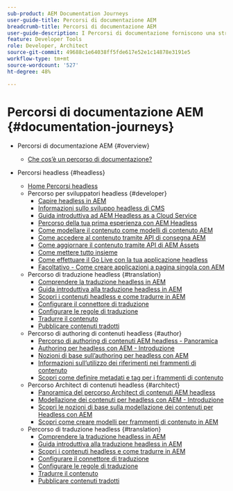```yaml
---
sub-product: AEM Documentation Journeys
user-guide-title: Percorsi di documentazione AEM
breadcrumb-title: Percorsi di documentazione AEM
user-guide-description: I Percorsi di documentazione forniscono una struttura narrativa all’interno della documentazione AEM, mediante l’unione di funzioni complesse e disparate per risolvere un obiettivo di business in modo da favorire le best practice. Progettati pensando agli inesperti di AEM, i percorsi introducono i concetti e le funzionalità che consentono di raggiungere un obiettivo da A a Z.
feature: Developer Tools
role: Developer, Architect
source-git-commit: 49688c1e64038ff5fde617e52e1c14878e3191e5
workflow-type: tm+mt
source-wordcount: '527'
ht-degree: 48%

---
```



# Percorsi di documentazione AEM {#documentation-journeys}

<!--
All links to other guides need to be absolute references with leading protocol and domain since SCCM does not allow pages to be referenced with relative links in multiple ToCs.
-->

+ Percorsi di documentazione AEM {#overview}
   + [Che cos’è un percorso di documentazione?](home.md)

+ Percorsi headless {#headless}
   + [Home Percorsi headless](https://experienceleague.adobe.com/docs/experience-manager-65/headless-journey/home.html)
   + Percorso per sviluppatori headless {#developer}
      + [Capire headless in AEM](https://experienceleague.adobe.com/docs/experience-manager-65/headless-journey/developer/overview.html)
      + [Informazioni sullo sviluppo headless di CMS](https://experienceleague.adobe.com/docs/experience-manager-65/headless-journey/developer/learn-about.html)
      + [Guida introduttiva ad AEM Headless as a Cloud Service](https://experienceleague.adobe.com/docs/experience-manager-65/headless-journey/developer/getting-started.html)
      + [Percorso della tua prima esperienza con AEM Headless](https://experienceleague.adobe.com/docs/experience-manager-65/headless-journey/developer/path-to-first-experience.html)
      + [Come modellare il contenuto come modelli di contenuto AEM](https://experienceleague.adobe.com/docs/experience-manager-65/headless-journey/developer/model-your-content.html)
      + [Come accedere al contenuto tramite API di consegna AEM](https://experienceleague.adobe.com/docs/experience-manager-65/headless-journey/developer/access-your-content.html)
      + [Come aggiornare il contenuto tramite API di AEM Assets](https://experienceleague.adobe.com/docs/experience-manager-65/headless-journey/developer/update-your-content.html)
      + [Come mettere tutto insieme](https://experienceleague.adobe.com/docs/experience-manager-65/headless-journey/developer/put-it-all-together.html)
      + [Come effettuare il Go Live con la tua applicazione headless](https://experienceleague.adobe.com/docs/experience-manager-65/headless-journey/developer/go-live.html)
      + [Facoltativo - Come creare applicazioni a pagina singola con AEM](https://experienceleague.adobe.com/docs/experience-manager-65/headless-journey/developer/create-spa.html)
   + Percorso di traduzione headless {#translation}
      + [Comprendere la traduzione headless in AEM](https://experienceleague.adobe.com/docs/experience-manager-65/headless-journey/translation/overview.html)
      + [Guida introduttiva alla traduzione headless in AEM](https://experienceleague.adobe.com/docs/experience-manager-65/headless-journey/translation/getting-started.html)
      + [Scopri i contenuti headless e come tradurre in AEM](https://experienceleague.adobe.com/docs/experience-manager-65/headless-journey/translation/learn-about.html)
      + [Configurare il connettore di traduzione](https://experienceleague.adobe.com/docs/experience-manager-65/headless-journey/translation/configure-connector.html)
      + [Configurare le regole di traduzione](https://experienceleague.adobe.com/docs/experience-manager-65/headless-journey/translation/translation-rules.html)
      + [Tradurre il contenuto](https://experienceleague.adobe.com/docs/experience-manager-65/headless-journey/translation/translate-content.html)
      + [Pubblicare contenuti tradotti](https://experienceleague.adobe.com/docs/experience-manager-65/headless-journey/translation/publish-content.html)
   + Percorso di authoring di contenuti headless {#author}
      + [Percorso di authoring di contenuti AEM headless - Panoramica](https://experienceleague.adobe.com/docs/experience-manager-65/headless-journey/author/overview.html)
      + [Authoring per headless con AEM - Introduzione](https://experienceleague.adobe.com/docs/experience-manager-65/headless-journey/author/introduction.html)
      + [Nozioni di base sull’authoring per headless con AEM](https://experienceleague.adobe.com/docs/experience-manager-65/headless-journey/author/basics.html)
      + [Informazioni sull’utilizzo dei riferimenti nei frammenti di contenuto](https://experienceleague.adobe.com/docs/experience-manager-65/headless-journey/author/references.html)
      + [Scopri come definire metadati e tag per i frammenti di contenuto](https://experienceleague.adobe.com/docs/experience-manager-65/headless-journey/author/metadata-tagging.html)
   + Percorso Architect di contenuti headless {#architect}
      + [Panoramica del percorso Architect di contenuti AEM headless](https://experienceleague.adobe.com/docs/experience-manager-65/headless-journey/architect/overview.html)
      + [Modellazione dei contenuti per headless con AEM - Introduzione](https://experienceleague.adobe.com/docs/experience-manager-65/headless-journey/architect/introduction.html)
      + [Scopri le nozioni di base sulla modellazione dei contenuti per Headless con AEM](https://experienceleague.adobe.com/docs/experience-manager-65/headless-journey/architect/basics.html)
      + [Scopri come creare modelli per frammenti di contenuto in AEM](https://experienceleague.adobe.com/docs/experience-manager-65/headless-journey/architect/model-structure.html)
   + Percorso di traduzione headless {#translation}
      + [Comprendere la traduzione headless in AEM](https://experienceleague.adobe.com/docs/experience-manager-65/headless-journey/translation/overview.html)
      + [Guida introduttiva alla traduzione headless in AEM](https://experienceleague.adobe.com/docs/experience-manager-65/headless-journey/translation/getting-started.html)
      + [Scopri i contenuti headless e come tradurre in AEM](https://experienceleague.adobe.com/docs/experience-manager-65/headless-journey/translation/learn-about.html)
      + [Configurare il connettore di traduzione](https://experienceleague.adobe.com/docs/experience-manager-65/headless-journey/translation/configure-connector.html)
      + [Configurare le regole di traduzione](https://experienceleague.adobe.com/docs/experience-manager-65/headless-journey/translation/translation-rules.html)
      + [Tradurre il contenuto](https://experienceleague.adobe.com/docs/experience-manager-65/headless-journey/translation/translate-content.html)
      + [Pubblicare contenuti tradotti](https://experienceleague.adobe.com/docs/experience-manager-65/headless-journey/translation/publish-content.html)
